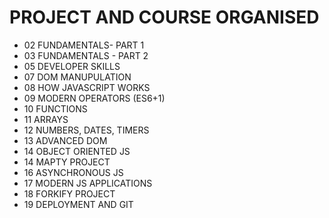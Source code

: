 # PROJECT AND COURSE ORGANISED

- 02 FUNDAMENTALS- PART 1
- 03 FUNDAMENTALS - PART 2
- 05 DEVELOPER SKILLS
- 07 DOM MANUPULATION
- 08 HOW JAVASCRIPT WORKS
- 09 MODERN OPERATORS (ES6+1)
- 10 FUNCTIONS
- 11 ARRAYS
- 12 NUMBERS, DATES, TIMERS
- 13 ADVANCED DOM
- 14 OBJECT ORIENTED JS
- 14 MAPTY PROJECT
- 16 ASYNCHRONOUS JS
- 17 MODERN JS APPLICATIONS
- 18 FORKIFY PROJECT
- 19 DEPLOYMENT AND GIT
